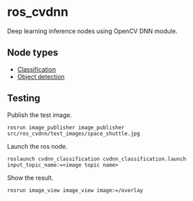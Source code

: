 # ros_cvdnn
Deep learning inference nodes using OpenCV DNN module.

## Node types

* [Classification](https://github.com/neka-nat/ros_cvdnn/tree/master/cvdnn_classification)
* [Object detection](https://github.com/neka-nat/ros_cvdnn/tree/master/cvdnn_object_detection)

## Testing

Publish the test image.

```
rosrun image_publisher image_publisher src/ros_cvdnn/test_images/space_shuttle.jpg
```

Launch the ros node.

```
roslaunch cvdnn_classification cvdnn_classification.launch input_topic_name:=<image topic name>
```

Show the result.

```
rosrun image_view image_view image:=/overlay
```